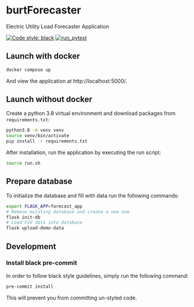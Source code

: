 # burtForecaster
Electric Utility Load Forecaster Application

[![Code style: black](https://img.shields.io/badge/code%20style-black-000000.svg)](https://github.com/psf/black)
[![run_pytest](https://github.com/dpinney/burtForecaster/actions/workflows/run_pytest.yaml/badge.svg)](https://github.com/dpinney/burtForecaster/actions/workflows/run_pytest.yaml)

## Launch with docker

```sh
docker compose up
```

And view the application at http://localhost:5000/.

## Launch without docker

Create a python 3.8 virtual environment and download packages from `requirements.txt`:

```sh
python3.8 -m venv venv
source venv/bin/activate
pip install -r requirements.txt
```

After installation, run the application by executing the run script:

```sh
source run.sh
```

## Prepare database

To initialize the database and fill with data run the following commands:

```sh
export FLASK_APP=forecast_app
# Remove existing database and create a new one
flask init-db
# Load CSV data into database
flask upload-demo-data
```

## Development

### Install black pre-commit

In order to follow black style guidelines, simply run the following command:

```sh
pre-commit install
```

This will prevent you from committing un-styled code.